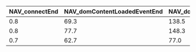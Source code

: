 NAV_connectEnd|NAV_domContentLoadedEventEnd|NAV_domComplete
---|---|---|
0.8|69.3|138.5|
0.8|77.7|148.3|
0.7|62.7|77.0|
